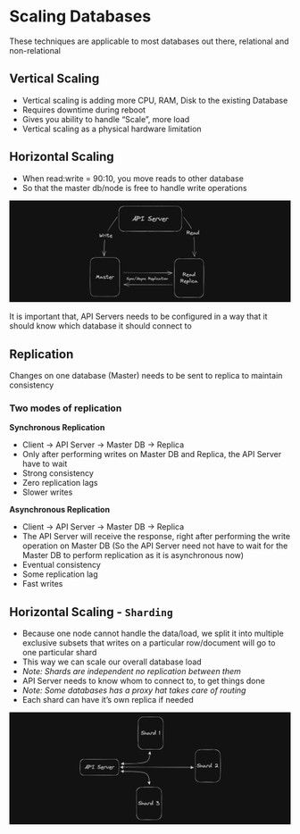 # Scaling Databases

These techniques are applicable to most databases out there, relational and non-relational

## Vertical Scaling

- Vertical scaling is adding more CPU, RAM, Disk to the existing Database
- Requires downtime during reboot
- Gives you ability to handle “Scale”, more load
- Vertical scaling as a physical hardware limitation

## Horizontal Scaling

- When read:write = 90:10, you move reads to other database
- So that the master db/node is free to handle write operations

![Horizontal Scaling Illustration](../Images/Scaling%20Databases/scaling-databases-1.png)

It is important that, API Servers needs to be configured in a way that it should know which database it should connect to

## Replication

Changes on one database (Master) needs to be sent to replica to maintain consistency

### Two modes of replication

**Synchronous Replication**

- Client → API Server → Master DB → Replica
- Only after performing writes on Master DB and Replica, the API Server have to wait
- Strong consistency
- Zero replication lags
- Slower writes

**Asynchronous Replication**

- Client → API Server → Master DB → Replica
- The API Server will receive the response, right after performing the write operation on Master DB (So the API Server need not have to wait for the Master DB to perform replication as it is asynchronous now)
- Eventual consistency
- Some replication lag
- Fast writes

## Horizontal Scaling - `Sharding`

- Because one node cannot handle the data/load, we split it into multiple exclusive subsets that writes on a particular row/document will go to one particular shard
- This way we can scale our overall database load
- _Note: Shards are independent no replication between them_
- API Server needs to know whom to connect to, to get things done
- _Note: Some databases has a proxy hat takes care of routing_
- Each shard can have it’s own replica if needed

![Horizontal Scaling [Sharding] Illustration](../Images/Scaling%20Databases/scaling-databases-2.png)
